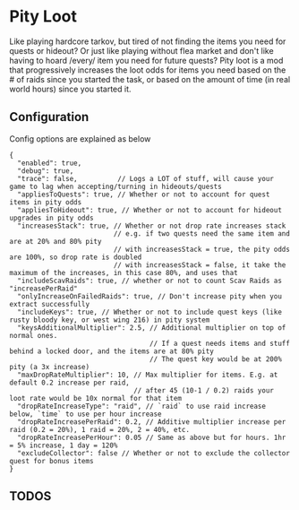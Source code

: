 # Pity Loot

Like playing hardcore tarkov, but tired of not finding the items you need for quests or hideout?
Or just like playing without flea market and don't like having to hoard /every/ item you need for future quests?
Pity loot is a mod that progressively increases the loot odds for items you need based on the # of raids since you started the task, or based on the amount of time (in real world hours) since you started it.

## Configuration

Config options are explained as below

```
{
  "enabled": true,
  "debug": true,
  "trace": false,          // Logs a LOT of stuff, will cause your game to lag when accepting/turning in hideouts/quests
  "appliesToQuests": true, // Whether or not to account for quest items in pity odds
  "appliesToHideout": true, // Whether or not to account for hideout upgrades in pity odds
  "increasesStack": true, // Whether or not drop rate increases stack
                          // e.g. if two quests need the same item and are at 20% and 80% pity
                          // with increasesStack = true, the pity odds are 100%, so drop rate is doubled
                          // with increasesStack = false, it take the maximum of the increases, in this case 80%, and uses that
  "includeScavRaids": true, // whether or not to count Scav Raids as "increasePerRaid"
  "onlyIncreaseOnFailedRaids": true, // Don't increase pity when you extract successfully
  "includeKeys": true, // Whether or not to include quest keys (like rusty bloody key, or west wing 216) in pity system
  "keysAdditionalMultiplier": 2.5, // Additional multiplier on top of normal ones.
                                   // If a quest needs items and stuff behind a locked door, and the items are at 80% pity
                                   // The quest key would be at 200% pity (a 3x increase)
  "maxDropRateMultiplier": 10, // Max multiplier for items. E.g. at default 0.2 increase per raid,
                               // after 45 (10-1 / 0.2) raids your loot rate would be 10x normal for that item
  "dropRateIncreaseType": "raid", // `raid` to use raid increase below, `time` to use per hour increase
  "dropRateIncreasePerRaid": 0.2, // Additive multiplier increase per raid (0.2 = 20%), 1 raid = 20%, 2 = 40%, etc.
  "dropRateIncreasePerHour": 0.05 // Same as above but for hours. 1hr = 5% increase, 1 day = 120%
  "excludeCollector": false // Whether or not to exclude the collector quest for bonus items
}
```

## TODOS
